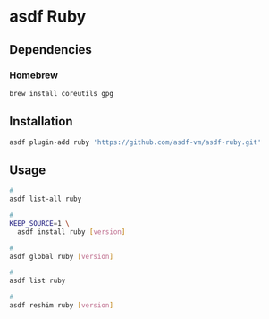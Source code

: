 # asdf Ruby

## Dependencies

### Homebrew

```sh
brew install coreutils gpg
```

## Installation

```sh
asdf plugin-add ruby 'https://github.com/asdf-vm/asdf-ruby.git'
```

## Usage

```sh
#
asdf list-all ruby

#
KEEP_SOURCE=1 \
  asdf install ruby [version]

#
asdf global ruby [version]

#
asdf list ruby

#
asdf reshim ruby [version]
```
